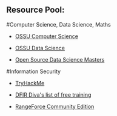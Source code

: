 

## Resource Pool:

#Computer Science, Data Science, Maths

* [OSSU Computer Science](https://github.com/ossu/computer-science)

* [OSSU Data Science](https://github.com/ossu/data-science)

* [Open Source Data Science Masters](https://datasciencemasters.org/)

#Information Security

* [TryHackMe](https://tryhackme.com/dashboard)

* [DFIR Diva's list of free training](https://training.dfirdiva.com/)

* [RangeForce Community Edition](https://training.dfirdiva.com/listing/rangeforce-community-edition)


